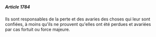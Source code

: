 ##### Article 1784

Ils sont responsables de la perte et des avaries des choses qui leur sont confiées, à moins qu'ils ne prouvent qu'elles ont été perdues et avariées par cas fortuit ou force majeure.

